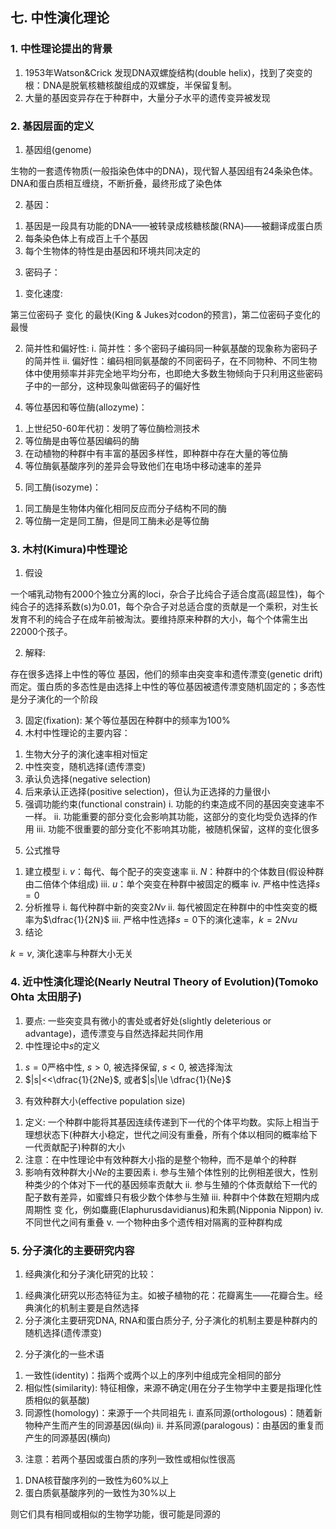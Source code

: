 ## 七. 中性演化理论

### 1. 中性理论提出的背景

1. 1953年Watson&Crick 发现DNA双螺旋结构(double helix)，找到了突变的根：DNA是脱氧核糖核酸组成的双螺旋，半保留复制。
2. 大量的基因变异存在于种群中，大量分子水平的遗传变异被发现




### 2. 基因层面的定义

1. 基因组(genome)

生物的一套遗传物质(一般指染色体中的DNA)，现代智人基因组有24条染色体。DNA和蛋白质相互缠绕，不断折叠，最终形成了染色体

2. 基因：
  1) 基因是一段具有功能的DNA——被转录成核糖核酸(RNA)——被翻译成蛋白质
  2) 每条染色体上有成百上千个基因
  3) 每个生物体的特性是由基因和环境共同决定的

3. 密码子：
  1) 变化速度:

  第三位密码子 变化 的最快(King & Jukes对codon的预言)，第二位密码子变化的最慢

  2) 简并性和偏好性:
    i. 简并性：多个密码子编码同一种氨基酸的现象称为密码子的简并性
    ii. 偏好性：编码相同氨基酸的不同密码子，在不同物种、不同生物体中使用频率并非完全地平均分布，也即绝大多数生物倾向于只利用这些密码子中的一部分，这种现象叫做密码子的偏好性

4. 等位基因和等位酶(allozyme)：
  1) 上世纪50-60年代初：发明了等位酶检测技术
  2) 等位酶是由等位基因编码的酶
  3) 在动植物的种群中有丰富的基因多样性，即种群中存在大量的等位酶
  4) 等位酶氨基酸序列的差异会导致他们在电场中移动速率的差异

5. 同工酶(isozyme)：
  1) 同工酶是生物体内催化相同反应而分子结构不同的酶
  2) 等位酶一定是同工酶，但是同工酶未必是等位酶





### 3. 木村(Kimura)中性理论

1. 假设

一个哺乳动物有2000个独立分离的loci，杂合子比纯合子适合度高(超显性)，每个纯合子的选择系数(s)为0.01，每个杂合子对总适合度的贡献是一个乘积，对生长发育不利的纯合子在成年前被淘汰。要维持原来种群的大小，每个个体需生出22000个孩子。

2. 解释:

存在很多选择上中性的等位 基因，他们的频率由突变率和遗传漂变(genetic drift)而定。蛋白质的多态性是由选择上中性的等位基因被遗传漂变随机固定的；多态性是分子演化的一个阶段

3. 固定(fixation): 某个等位基因在种群中的频率为100%
4. 木村中性理论的主要内容：
  1) 生物大分子的演化速率相对恒定
  2) 中性突变，随机选择(遗传漂变)
  3) 承认负选择(negative selection)
  4) 后来承认正选择(positive selection)，但认为正选择的力量很小
  5) 强调功能约束(functional constrain)
    i. 功能的约束造成不同的基因突变速率不一样。
    ii. 功能重要的部分变化会影响其功能，这部分的变化均受负选择的作用
    iii. 功能不很重要的部分变化不影响其功能，被随机保留，这样的变化很多

5. 公式推导
  1) 建立模型
    i. $v$：每代、每个配子的突变速率
    ii. $N$：种群中的个体数目(假设种群由二倍体个体组成)
    iii. $u$：单个突变在种群中被固定的概率
    iv. 严格中性选择$s=0$
  2) 分析推导
    i. 每代种群中新的突变$2Nv$​
    ii. 每代被固定在种群中的中性突变的概率为$\dfrac{1}{2N}$
    iii. 严格中性选择$s=0$下的演化速率，$k=2Nvu$
  3) 结论

  $k = v$, 演化速率与种群大小无关

  



### 4. 近中性演化理论(Nearly Neutral Theory of Evolution)(Tomoko Ohta 太田朋子)

1. 要点: 一些突变具有微小的害处或者好处(slightly deleterious or advantage)，遗传漂变与自然选择起共同作用
2. 中性理论中$s$的定义
  1) $s=0$严格中性, $s>0$, 被选择保留, $s<0$, 被选择淘汰
  2) $|s|<<\dfrac{1}{2Ne}$, 或者$|s|\le \dfrac{1}{Ne}$

3. 有效种群大小(effective population size)
  1) 定义: 一个种群中能将其基因连续传递到下一代的个体平均数。实际上相当于理想状态下(种群大小稳定，世代之间没有重叠，所有个体以相同的概率给下一代贡献配子)种群的大小
  2) 注意：在中性理论中有效种群大小指的是整个物种，而不是单个的种群
  3) 影响有效种群大小$Ne$​的主要因素
    i. 参与生殖个体性别的比例相差很大，性别种类少的个体对下一代的基因频率贡献大
    ii. 参与生殖的个体贡献给下一代的配子数有差异，如蜜蜂只有极少数个体参与生殖
    iii. 种群中个体数在短期内成周期性 变 化，例如麋鹿(Elaphurusdavidianus)和朱鹮(Nipponia Nippon)
    iv. 不同世代之间有重叠
    v. 一个物种由多个遗传相对隔离的亚种群构成

    





### 5. 分子演化的主要研究内容

1. 经典演化和分子演化研究的比较：
  1) 经典演化研究以形态特征为主。如被子植物的花：花瓣离生——花瓣合生。经典演化的机制主要是自然选择
  2) 分子演化主要研究DNA,  RNA和蛋白质分子, 分子演化的机制主要是种群内的随机选择(遗传漂变)

2. 分子演化的一些术语
  1) 一致性(identity)：指两个或两个以上的序列中组成完全相同的部分
  2) 相似性(similarity): 特征相像，来源不确定(用在分子生物学中主要是指理化性质相似的氨基酸)
  3) 同源性(homology)：来源于一个共同祖先
    i. 直系同源(orthologous)：随着新物种产生而产生的同源基因(纵向)
    ii. 并系同源(paralogous)：由基因的重复而产生的同源基因(横向)

3. 注意：若两个基因或蛋白质的序列一致性或相似性很高
  1) DNA核苷酸序列的一致性为60%以上
  2) 蛋白质氨基酸序列的一致性为30%以上


则它们具有相同或相似的生物学功能，很可能是同源的



